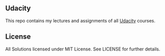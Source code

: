 Udacity
---

This repo contains my lectures and assignments of all [Udacity](https://www.udacity.com/) courses.


## License

All Solutions licensed under MIT License. See LICENSE for further details.
